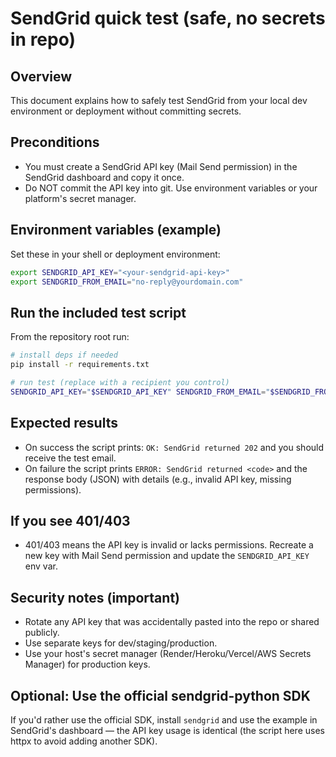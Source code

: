 SendGrid quick test (safe, no secrets in repo)
=============================================

Overview
--------
This document explains how to safely test SendGrid from your local dev environment or deployment without committing secrets.

Preconditions
-------------
- You must create a SendGrid API key (Mail Send permission) in the SendGrid dashboard and copy it once.
- Do NOT commit the API key into git. Use environment variables or your platform's secret manager.

Environment variables (example)
--------------------------------
Set these in your shell or deployment environment:

```bash
export SENDGRID_API_KEY="<your-sendgrid-api-key>"
export SENDGRID_FROM_EMAIL="no-reply@yourdomain.com"
```

Run the included test script
---------------------------
From the repository root run:

```bash
# install deps if needed
pip install -r requirements.txt

# run test (replace with a recipient you control)
SENDGRID_API_KEY="$SENDGRID_API_KEY" SENDGRID_FROM_EMAIL="$SENDGRID_FROM_EMAIL" python3 scripts/test_sendgrid.py --to your_test_email@example.com
```

Expected results
----------------
- On success the script prints: `OK: SendGrid returned 202` and you should receive the test email.
- On failure the script prints `ERROR: SendGrid returned <code>` and the response body (JSON) with details (e.g., invalid API key, missing permissions).

If you see 401/403
-----------------
- 401/403 means the API key is invalid or lacks permissions. Recreate a new key with Mail Send permission and update the `SENDGRID_API_KEY` env var.

Security notes (important)
--------------------------
- Rotate any API key that was accidentally pasted into the repo or shared publicly.
- Use separate keys for dev/staging/production.
- Use your host's secret manager (Render/Heroku/Vercel/AWS Secrets Manager) for production keys.

Optional: Use the official sendgrid-python SDK
--------------------------------------------
If you'd rather use the official SDK, install `sendgrid` and use the example in SendGrid's dashboard — the API key usage is identical (the script here uses httpx to avoid adding another SDK).